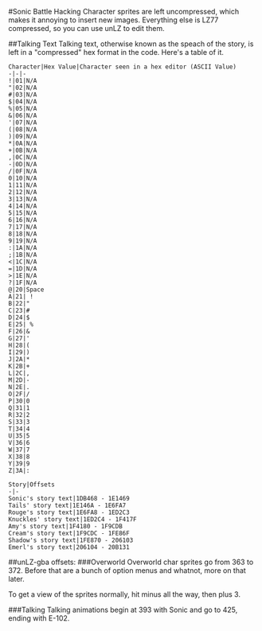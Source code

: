 #Sonic Battle Hacking
Character sprites are left uncompressed, which makes it annoying to insert new images. Everything else is LZ77 compressed, so you can use unLZ to edit them.

##Talking Text
Talking text, otherwise known as the speach of the story, is left in a "compressed" hex format in the code. Here's a table of it.

```
Character|Hex Value|Character seen in a hex editor (ASCII Value)
-|-|-
!|01|N/A
"|02|N/A
#|03|N/A
$|04|N/A
%|05|N/A
&|06|N/A
'|07|N/A
(|08|N/A
)|09|N/A
*|0A|N/A
+|0B|N/A
,|0C|N/A
-|0D|N/A
/|0F|N/A
0|10|N/A
1|11|N/A
2|12|N/A
3|13|N/A
4|14|N/A
5|15|N/A
6|16|N/A
7|17|N/A
8|18|N/A
9|19|N/A
:|1A|N/A
;|1B|N/A
<|1C|N/A
=|1D|N/A
>|1E|N/A
?|1F|N/A
@|20|Space
A|21| !
B|22|"
C|23|#
D|24|$
E|25| %
F|26|&
G|27|'
H|28|(
I|29|)
J|2A|*
K|2B|+
L|2C|,
M|2D|-
N|2E|.
O|2F|/
P|30|0
Q|31|1
R|32|2
S|33|3
T|34|4
U|35|5
V|36|6
W|37|7
X|38|8
Y|39|9
Z|3A|:

Story|Offsets
-|-
Sonic's story text|1DB468 - 1E1469
Tails' story text|1E146A - 1E6FA7
Rouge's story text|1E6FA8 - 1ED2C3
Knuckles' story text|1ED2C4 - 1F417F
Amy's story text|1F4180 - 1F9CDB
Cream's story text|1F9CDC - 1FE86F
Shadow's story text|1FE870 - 206103
Emerl's story text|206104 - 20B131
```

##unLZ-gba offsets:
###Overworld
Overworld char sprites go from 363 to 372. Before that are a bunch of option menus and whatnot, more on that later.

To get a view of the sprites normally, hit minus all the way, then plus 3.

###Talking
Talking animations begin at 393 with Sonic and go to 425, ending with E-102.